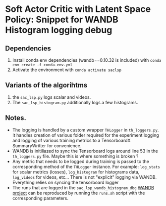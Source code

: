 # Soft Actor Critic with Latent Space Policy: Snippet for WANDB Histogram logging debug

## Dependencies

1. Install conda env dependencies (wandb==0.10.32 is included) with `conda env create -f conda-env.yml`
2. Activate the environment with `conda activate saclsp`

## Variants of the algorihtms
1. the `sac_lsp.py` logs scalar and videos.
2. The `sac_lsp_histogram.py` additionally logs a few histograms.

## Notes.
- The logging is handled by a custom wrapper `THLogger` in `th_loggers.py`. It handles creation of various folder required for the experiment logging and logging of various training metrics to a TensorboardX SummaryWritter for convenience.
- WANDB is initiliazed to sync the Tensorboard logs around line 53 in the `th_loggers.py` file.
Maybe this is where something is broken ?
- Any metric that needs to be logged during training is passed to the corresponding method of the `THLogger` instance.
For example: `log_stats` for scalar metrics (losses), `log_histogram` for histograms data, `log_videos` for videos, etc...
There is not "explicit" logging via WANDB. Everything relies on syncing the tensorboard logger 
- The runs that are logged in the `sac_lsp_wandb_histogram_dbg` [WANDB project](https://wandb.ai/dosssman/sac_lsp_wandb_histogram_dbg?workspace=user-dosssman) can be reproduced by running the `runs.sh` script with the corresponding parameters.
